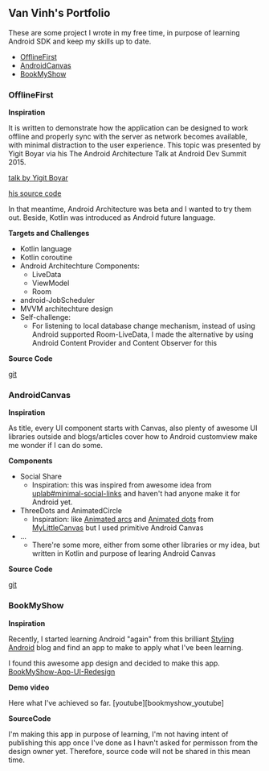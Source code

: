 ## Van Vinh's Portfolio

These are some project I wrote in my free time, in purpose of learning Android SDK and keep my skills up to date.

- [OfflineFirst](#offlinefirst)
- [AndroidCanvas](#androidcanvas)
- [BookMyShow](#bookmyshow)

### OfflineFirst

**Inspiration**

It is written to demonstrate how the application can be designed to work offline and properly sync with the server as network becomes available, with minimal distraction to the user experience.
This topic was presented by Yigit Boyar via his The Android Architecture Talk at Android Dev Summit 2015.

[talk by Yigit Boyar](https://www.youtube.com/watch?v=70WqJxymPr8&t=574s) 

[his source code](https://github.com/yigit/dev-summit-architecture-demo)

In that meantime, Android Architecture was beta and I wanted to try them out. Beside, Kotlin was introduced as Android future language.


**Targets and Challenges**
* Kotlin language
* Kotlin coroutine
* Android Architechture Components:
  * LiveData
  * ViewModel
  * Room
* android-JobScheduler
* MVVM architechture design
* Self-challenge:
  * For listening to local database change mechanism, instead of using Android supported Room-LiveData, I made the alternative by using Android Content Provider and Content Observer for this


**Source Code**

[git](https://github.com/mrThinBone/OfflineFirst)





### AndroidCanvas

**Inspiration**

As title, every UI component starts with Canvas, also plenty of awesome UI libraries outside and blogs/articles cover how to Android customview make me wonder if I can do some.


**Components**
* Social Share
  * Inspiration: this was inspired from awesome idea from [uplab#minimal-social-links](https://www.uplabs.com/posts/minimal-social-links) and haven't had anyone make it for Android yet.
* ThreeDots and AnimatedCircle
  * Inspiration: like [Animated arcs](https://raw.githubusercontent.com/florent37/MyLittleCanvas/master/medias/example/sample_arc.gif) and [Animated dots](https://raw.githubusercontent.com/florent37/MyLittleCanvas/master/medias/example/dots_sample.gif) from [MyLittleCanvas](https://github.com/florent37/MyLittleCanvas) but I used primitive Android Canvas
* ...
  * There're some more, either from some other libraries or my idea, but written in Kotlin and purpose of learing Android Canvas


**Source Code**

[git](https://github.com/mrThinBone/AndroidCanvas)





### BookMyShow

**Inspiration**

Recently, I started learning Android "again" from this brilliant [Styling Android](https://blog.stylingandroid.com/about/) blog and find an app to make to apply what I've been learning.

I found this awesome app design and decided to make this app.
[BookMyShow-App-UI-Redesign](https://www.behance.net/gallery/63143545/BookMyShow-App-UI-Redesign)

**Demo video**

Here what I've achieved so far.
[youtube][bookmyshow_youtube]


**SourceCode**

I'm making this app in purpose of learning, I'm not having intent of publishing this app once I've done as I havn't asked for permisson from the design owner yet.
Therefore, source code will not be shared in this mean time.

